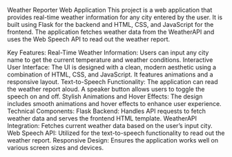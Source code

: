 Weather Reporter Web Application
This project is a web application that provides real-time weather information for any city entered by the user. It is built using Flask for the backend and HTML, CSS, and JavaScript for the frontend. The application fetches weather data from the WeatherAPI and uses the Web Speech API to read out the weather report.

Key Features:
Real-Time Weather Information: Users can input any city name to get the current temperature and weather conditions.
Interactive User Interface: The UI is designed with a clean, modern aesthetic using a combination of HTML, CSS, and JavaScript. It features animations and a responsive layout.
Text-to-Speech Functionality: The application can read the weather report aloud. A speaker button allows users to toggle the speech on and off.
Stylish Animations and Hover Effects: The design includes smooth animations and hover effects to enhance user experience.
Technical Components:
Flask Backend: Handles API requests to fetch weather data and serves the frontend HTML template.
WeatherAPI Integration: Fetches current weather data based on the user’s input city.
Web Speech API: Utilized for the text-to-speech functionality to read out the weather report.
Responsive Design: Ensures the application works well on various screen sizes and devices.

